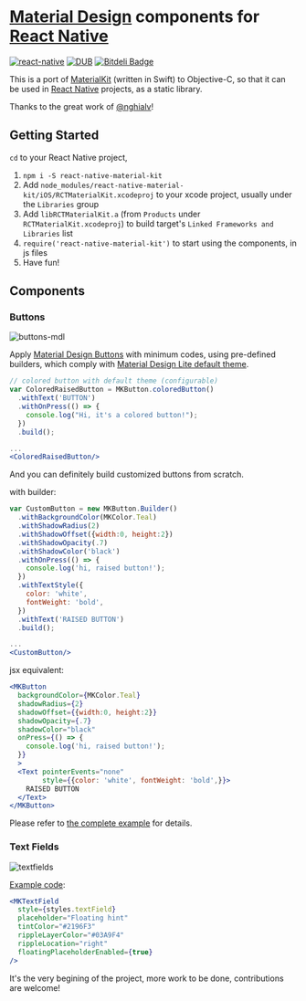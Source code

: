 # [Material Design](http://www.google.com/design/spec/material-design/introduction.html) components for [React Native](https://facebook.github.io/react-native)

[![react-native](https://img.shields.io/badge/react--native-v0.7.1-05A5D1.svg)](https://facebook.github.io/react-native "tested react-native version")
[![DUB](https://img.shields.io/dub/l/vibe-d.svg)](https://raw.githubusercontent.com/xinthink/react-native-material-kit/master/LICENSE.md "MIT")
[![Bitdeli Badge](https://d2weczhvl823v0.cloudfront.net/xinthink/react-native-material-kit/trend.png)](https://bitdeli.com/free "Bitdeli Badge")

This is a port of [MaterialKit](https://github.com/nghialv/MaterialKit) (written in Swift) to Objective-C, so that it can be used in [React Native](https://facebook.github.io/react-native) projects, as a static library.

Thanks to the great work of [@nghialv](https://github.com/nghialv)!

<script data-gratipay-username="xinthink"
        data-gratipay-widget="button"
        src="//grtp.co/v1.js"></script>

## Getting Started

`cd` to your React Native project,

1. `npm i -S react-native-material-kit`
2. Add `node_modules/react-native-material-kit/iOS/RCTMaterialKit.xcodeproj` to your xcode project, usually under the `Libraries` group
3. Add `libRCTMaterialKit.a` (from `Products` under `RCTMaterialKit.xcodeproj`) to build target's `Linked Frameworks and Libraries` list
4. `require('react-native-material-kit')` to start using the components, in js files
5. Have fun!


## Components

### Buttons

![buttons-mdl](https://cloud.githubusercontent.com/assets/390805/8761525/08593298-2d88-11e5-98dc-6180a5122b1f.gif)

Apply [Material Design Buttons](http://www.getmdl.io/components/index.html#buttons-section) with minimum codes, using pre-defined builders, which comply with [Material Design Lite default theme](http://www.getmdl.io/customize/index.html).

```jsx
// colored button with default theme (configurable)
var ColoredRaisedButton = MKButton.coloredButton()
  .withText('BUTTON')
  .withOnPress(() => {
    console.log("Hi, it's a colored button!");
  })
  .build();

...
<ColoredRaisedButton/>
```

And you can definitely build customized buttons from scratch.

with builder:

```jsx
var CustomButton = new MKButton.Builder()
  .withBackgroundColor(MKColor.Teal)
  .withShadowRadius(2)
  .withShadowOffset({width:0, height:2})
  .withShadowOpacity(.7)
  .withShadowColor('black')
  .withOnPress(() => {
    console.log('hi, raised button!');
  })
  .withTextStyle({
    color: 'white',
    fontWeight: 'bold',
  })
  .withText('RAISED BUTTON')
  .build();

...
<CustomButton/>
```

jsx equivalent:

```jsx
<MKButton
  backgroundColor={MKColor.Teal}
  shadowRadius={2}
  shadowOffset={{width:0, height:2}}
  shadowOpacity={.7}
  shadowColor="black"
  onPress={() => {
    console.log('hi, raised button!');
  }}
  >
  <Text pointerEvents="none"
        style={{color: 'white', fontWeight: 'bold',}}>
    RAISED BUTTON
  </Text>
</MKButton>
```

Please refer to [the complete example](https://github.com/xinthink/react-native-material-kit/blob/master/Example/App/buttons.js) for details.


### Text Fields

![textfields](https://cloud.githubusercontent.com/assets/390805/8715858/2f420854-2bbb-11e5-8ec9-9ff35b6fdeed.gif)

[Example code](https://github.com/xinthink/react-native-material-kit/blob/master/Example/App/textfields.js):

```jsx
<MKTextField
  style={styles.textField}
  placeholder="Floating hint"
  tintColor="#2196F3"
  rippleLayerColor="#03A9F4"
  rippleLocation="right"
  floatingPlaceholderEnabled={true}
/>
```


It's the very begining of the project, more work to be done, contributions are welcome!
